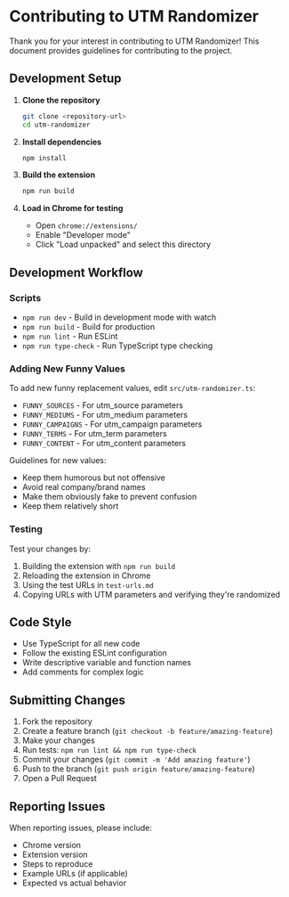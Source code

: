 # Contributing to UTM Randomizer

Thank you for your interest in contributing to UTM Randomizer! This document provides guidelines for contributing to the project.

## Development Setup

1. **Clone the repository**
   ```bash
   git clone <repository-url>
   cd utm-randomizer
   ```

2. **Install dependencies**
   ```bash
   npm install
   ```

3. **Build the extension**
   ```bash
   npm run build
   ```

4. **Load in Chrome for testing**
   - Open `chrome://extensions/`
   - Enable "Developer mode"
   - Click "Load unpacked" and select this directory

## Development Workflow

### Scripts
- `npm run dev` - Build in development mode with watch
- `npm run build` - Build for production
- `npm run lint` - Run ESLint
- `npm run type-check` - Run TypeScript type checking

### Adding New Funny Values

To add new funny replacement values, edit `src/utm-randomizer.ts`:

- `FUNNY_SOURCES` - For utm_source parameters
- `FUNNY_MEDIUMS` - For utm_medium parameters  
- `FUNNY_CAMPAIGNS` - For utm_campaign parameters
- `FUNNY_TERMS` - For utm_term parameters
- `FUNNY_CONTENT` - For utm_content parameters

Guidelines for new values:
- Keep them humorous but not offensive
- Avoid real company/brand names
- Make them obviously fake to prevent confusion
- Keep them relatively short

### Testing

Test your changes by:
1. Building the extension with `npm run build`
2. Reloading the extension in Chrome
3. Using the test URLs in `test-urls.md`
4. Copying URLs with UTM parameters and verifying they're randomized

## Code Style

- Use TypeScript for all new code
- Follow the existing ESLint configuration
- Write descriptive variable and function names
- Add comments for complex logic

## Submitting Changes

1. Fork the repository
2. Create a feature branch (`git checkout -b feature/amazing-feature`)
3. Make your changes
4. Run tests: `npm run lint && npm run type-check`
5. Commit your changes (`git commit -m 'Add amazing feature'`)
6. Push to the branch (`git push origin feature/amazing-feature`)
7. Open a Pull Request

## Reporting Issues

When reporting issues, please include:
- Chrome version
- Extension version
- Steps to reproduce
- Example URLs (if applicable)
- Expected vs actual behavior